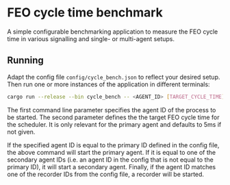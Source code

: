 # FEO cycle time benchmark

A simple configurable benchmarking application to measure the FEO cycle time in various signalling and 
single- or multi-agent setups.

## Running

Adapt the config file `config/cycle_bench.json` to reflect your desired setup. Then run one or more
instances of the application in different terminals:

```sh
cargo run --release --bin cycle_bench -- <AGENT_ID> [TARGET_CYCLE_TIME]
```

The first command line parameter specifies the agent ID of the process to be started. The second parameter defines
the the target FEO cycle time for the scheduler. It is only relevant for the primary agent and defaults to 5ms if 
not given.

If the specified agent ID is equal to the primary ID defined in the config file, the above command will start the 
primary agent. If it is equal to one of the secondary agent IDs (i.e. an agent ID in the config that is not
equal to the primary ID), it will start a secondary agent. Finally, if the agent ID matches one of the
recorder IDs from the config file, a recorder will be started.

